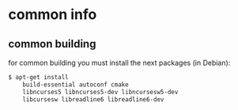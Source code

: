 # common info

## common building
for common building you must install the next packages (in Debian):
```sh
$ apt-get install 
    build-essential autoconf cmake
    libncurses5 libncurses5-dev libncursesw5-dev
    libcursesw libreadline6 libreadline6-dev
```

